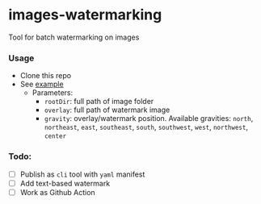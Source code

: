 # images-watermarking
Tool for batch watermarking on images


### Usage

* Clone this repo
* See [example](https://github.com/hynra/images-watermarking/tree/master/example)
  * Parameters:
    * `rootDir`: full path of image folder
    * `overlay`: full path of watermark image
    * `gravity`: overlay/watermark position. Available gravities: `north`, `northeast`, `east`, `southeast`, `south`, `southwest`, `west`, `northwest`, `center`

### Todo:

* [ ] Publish as `cli` tool with `yaml` manifest
* [ ] Add text-based watermark
* [ ] Work as Github Action
